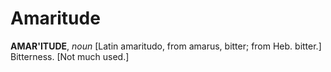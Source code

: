 # Amaritude

**AMAR'ITUDE**, _noun_ \[Latin amaritudo, from amarus, bitter; from Heb. bitter.\] Bitterness. \[Not much used.\]